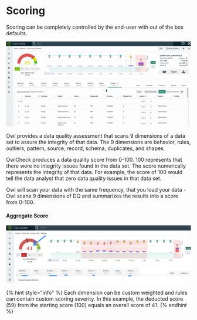 # Scoring

Scoring can be completely controlled by the end-user with out of the box defaults.

![](../../.gitbook/assets/scoring.gif)

Owl provides a data quality assessment that scans 9 dimensions of a data set to assure the integrity of that data. The 9 dimensions are behavior, rules, outliers, pattern, source, record, schema, duplicates, and shapes.&#x20;

OwlCheck produces a data quality score from 0-100. 100 represents that there were no integrity issues found in the data set. The score numerically represents the integrity of that data. For example, the score of 100 would tell the data analyst that zero data quality issues in that data set.

Owl will scan your data with the same frequency, that you load your data - Owl scans 9 dimensions of DQ and summarizes the results into a score from 0-100. &#x20;

#### Aggregate Score

![The score starts with 100 and individual dimensions deduct from the total.](<../../.gitbook/assets/image (90) (1) (1).png>)

{% hint style="info" %}
Each dimension can be custom weighted and rules can contain custom scoring severity. In this example, the deducted score (59) from the starting score (100) equals an overall score of 41.
{% endhint %}
